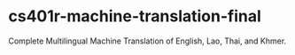 # cs401r-machine-translation-final
Complete Multilingual Machine Translation of English, Lao, Thai, and Khmer.
